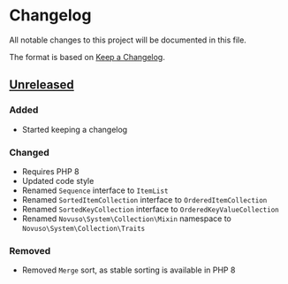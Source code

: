 # Changelog

All notable changes to this project will be documented in this file.

The format is based on [Keep a Changelog](http://keepachangelog.com/en/1.0.0/).

## [Unreleased]

### Added

- Started keeping a changelog

### Changed

- Requires PHP 8
- Updated code style
- Renamed `Sequence` interface to `ItemList`
- Renamed `SortedItemCollection` interface to `OrderedItemCollection`
- Renamed `SortedKeyCollection` interface to `OrderedKeyValueCollection`
- Renamed `Novuso\System\Collection\Mixin` namespace to `Novuso\System\Collection\Traits`

### Removed

- Removed `Merge` sort, as stable sorting is available in PHP 8

[Unreleased]: https://github.com/novuso/system/compare/master...develop
